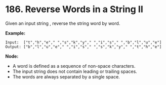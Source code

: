 # 186. Reverse Words in a String II
Given an input string , reverse the string word by word. 

**Example:**
```
Input:  ["t","h","e"," ","s","k","y"," ","i","s"," ","b","l","u","e"]
Output: ["b","l","u","e"," ","i","s"," ","s","k","y"," ","t","h","e"]
```

**Node:**

- A word is defined as a sequence of non-space characters.
- The input string does not contain leading or trailing spaces.
- The words are always separated by a single space.